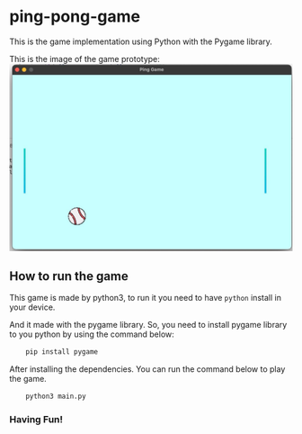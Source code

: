 # ping-pong-game
This is the game implementation using Python with the Pygame library.

This is the image of the game prototype:
<img src="images/photo_2024-04-28 16.18.45.jpeg"/>

## How to run the game
This game is made by python3, to run it you need to have `python` install in your device.

And it made with the pygame library. So, you need to install pygame library to you python by using the command below:

```bash
    pip install pygame
```

After installing the dependencies. You can run the command below to play the game.

```bash
    python3 main.py
```

### Having Fun!